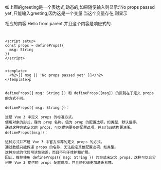 <script setup>
import { ref } from 'vue'
import ChildComp from './ChildComp.vue'
const greeting = ref('Hello from parent')
</script>

<template>
  <ChildComp :msg='greeting' />
</template>

如上图的greeting是一个表达式,动态的,如果随便输入则显示:'No props passed yet',只能输入greeting,因为这是一个变量.当这个变量存在,则显示

相应的内容:Hello from parent.并且这个内容是响应式的.

```


<script setup>
const props = defineProps({
  msg: String
})
</script>


<template>
  <h2>{{ msg || 'No props passed yet' }}</h2>
</template>p


```

```
defineProps({ msg: String }) 和 defineProps([msg]) 的区别在于定义 props 的方式不同。

defineProps({ msg: String })：

这是 Vue 3 中定义 props 的标准方式。
使用对象的形式，键为 prop 名称，值为 prop 的配置选项，如类型、默认值等。
通过这种方式定义的 props，可以提供更多的配置选项，并且代码结构更清晰。
defineProps([msg])：

这种方式并不是 Vue 3 中官方推荐的定义 props 的方式。
通过数组只能传递 props 的名称，无法指定其他配置选项，如类型。
这种方式的代码可读性较差，而且不利于维护和扩展。
因此，推荐使用 defineProps({ msg: String }) 的方式来定义 props，这样可以充分利用 Vue 3 提供的 props 配置选项，并且使代码更加清晰易懂。
```

